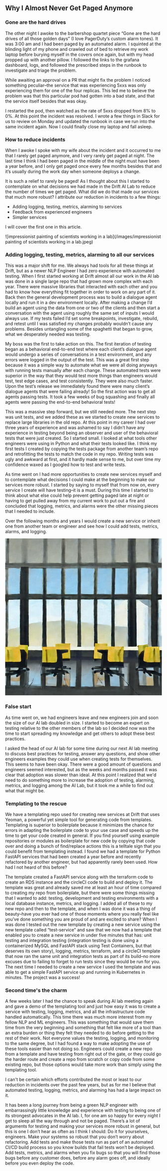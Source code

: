 ## Why I Almost Never Get Paged Anymore
### Gone are the hard drives
The other night I awoke to the barbershop quartet piece “Gone are the hard drives of all those golden days” (I love PagerDuty’s custom alarm tones). It was 3:00 am and I had been paged by an automated alarm. I squinted at the blinding light of my phone and crawled out of bed to retrieve my work laptop before burying myself in the covers once again, but with my head propped up with another pillow. I followed the links to the grafana dashboard, logs, and followed the prescribed steps in the runbook to investigate and triage the problem. 

While awaiting an approval on a PR that might fix the problem I noticed something peculiar–the service that was experiencing 5xxs was only experiencing them for one of the four replicas. This led me to believe the problem was that this particular pod had gotten into a bad state, and that the service itself besides that was okay.

I restarted the pod, then watched as the rate of 5xxs dropped from 8% to 0%. At this point the incident was resolved. I wrote a few things in Slack for us to review on Monday and updated the runbook in case we run into the same incident again. Now I could finally close my laptop and fall asleep.

### How to reduce incidents
When I awoke I spoke with my wife about the incident and it occurred to me that I rarely get paged anymore, and I very rarely get paged at night. The last time I think I had been paged in the middle of the night must have been a year before, and I only get paged once every few months besides that and it’s usually during the work day when someone deploys a change.

It is such a relief to rarely be paged! As I thought about this I started to contemplate on what decisions we had made in the Drift AI Lab to reduce the number of times we get paged. What did we do that made our services that much more robust? I attribute our reduction in incidents to a few things:
- Adding logging, testing, metrics, alarming to services
- Feedback from experienced engineers
- Simpler services

I will cover the first one in this article.

![impressionist painting of scientists working in a lab](/images/impressionist painting of scientists working in a lab.jpeg)
### Adding logging, testing, metrics, alarming to all our services
This was a major shift for me. We always had tools for all these things at Drift, but as a newer NLP Engineer I had zero experience with automated testing. When I first started working at Drift almost all our work in the AI lab was done in a single large repo that had grown more complex with each year. There were massive libraries that interacted with each other and you had to know how everything fit together in order to work on any part of it. Back then the general development process was to build a dialogue agent locally and run it in a dev environment locally. After making a change I’d build an agent using the data from one or two of the clients and then start a conversation with the agent using roughly the same set of inputs I would always use. If my tests failed I’d set some breakpoints, investigate, rebuild, and retest until I was satisfied my changes probably wouldn’t cause any problems. Besides untangling some of the spaghetti that began to grow, what we desperately needed was testing.

My boss was the first to take action on this. The first iteration of testing began as a behavioral end-to-end test where each client’s dialogue agent would undergo a series of conversations in a test environment, and any errors were logged in the output of the test. This was a great first step because it was a simple way to automate what we were all doing anyways with running tests manually after each change. These automated tests were superior in the way that they would test more things than engineers would test, test edge cases, and test consistently. They were also much faster. Upon the test’s release we immediately found there were many client’s dialogue agents that were failing already! So the first action was to get all agents passing tests. It took a few weeks of bug squashing and finally all agents were passing the end-to-end behavioral tests!

This was a massive step forward, but we still needed more. The next step was unit tests, and we added these as we started to create new services to replace large libraries in the old repo. At this point in my career I had over three years of experience and was ashamed to say I didn’t have any experience in testing beyond being an observer and user of the behavioral tests that were just created. So I started small. I looked at what tools other engineers were using in Python and what their tests looked like. I think my first tests I created by copying the tests package from another team’s repo and retrofitting the tests to match the code in my repo. Writing tests was ugly and awkward at first, and it hardly made sense to me, but over time my confidence waxed as I googled how to test and write tests.

As time went on I had more opportunities to create new services myself and to contemplate what decisions I could make at the beginning to make our services more robust. I started by saying to myself that from now on, every service I create will have testing–it is a must. During this time I started to think about what else could help prevent getting paged late at night or having to get pulled away from my current work to put out a fire and concluded that logging, metrics, and alarms were the other missing pieces that I needed to include.

Over the following months and years I would create a new service or inherit one from another team or engineer and see how I could add tests, metrics, alarms, and logging.

![abstract-painting-empty-business-meeting-room](/images/abstract-painting-empty-business-meeting-room.jpeg)
### False start
As time went on, we had engineers leave and new engineers join and soon the size of our AI lab doubled in size. I started to become an expert on testing relative to the other members of the lab so I decided now was the time to start spreading my knowledge and get others to adopt these best practices.

I asked the head of our AI lab for some time during our next AI lab meeting to discuss best practices for testing, answer any questions, and show other engineers examples they could use when creating tests for themselves. This seems to have been okay. There were a good amount of questions and engineers seemed interested, but as the weeks and months passed it was clear that adoption was slower than ideal.
At this point I realized that we'd need to do something more to increase the adoption of testing, alarming, metrics, and logging among the AI Lab, but it took me a while to find out what that might be.

### Templating to the rescue
We have a templating repo used for creating new services at Drift that uses Yeoman, a powerful yet simple tool for generating code from templates. Templating is superior to boilerplate because it minimizes the chance for errors in adapting the boilerplate code to your use case and speeds up the time to get your code created in general. If you find yourself using example repositories or modules as boilerplate for new code by copying that code over and doing a bunch of find/replace actions this is a telltale sign that you could benefit from templating instead. I found we had a template for Python FastAPI services that had been created a year before and recently refactored by another engineer, but had apparently rarely been used. How had I not heard of this before?

The template created a FastAPI service along with the terraform code to create an RDS instance and the circleCI code to build and deploy it. The template was great and already saved me at least an hour of time compared to creating my repo from boilerplate, but there were some things missing that I wanted to add: testing, development and testing environments with a local database instance, metrics, and logging. I added all of these to my new repo and then to the template, and when I was done it was a thing of beauty–have you ever had one of those moments where you really feel like you’ve done something you are proud of and are excited to share? When I was done I tested out the new template by creating a new service using the new template called “test-service” and saw that we now had a template that enabled you to create a new service in under five minutes that has: unit testing and integration testing (integration testing is done using a containerized MySQL and FastAPI stack using Test Containers, but that deserves its own story), logging, metrics, terraform, and a circleCI template that now ran the same unit and integration tests as part of its build–no more excuses due to failing to forget to run tests since they would be run for you.
The next time I needed to create a new service I used the template and was able to get a simple FastAPI service up and running in Kubernetes in minutes. The project was a success!

### Second time's the charm
A few weeks later I had the chance to speak during AI lab meeting again and gave a demo of the templating tool and just how easy it was to create a service with testing, logging, metrics, and all the infrastructure code handled automatically. This time there was much more interest from my fellow NLP and ML engineers. This was something that would save them time from the very beginning and something that felt like more of a tool than an extra burden or thing they felt they needed to do before getting to the rest of their work. Not everyone values the testing, logging, and monitoring to the same degree, but I had found a way to make adopting the use of these tools easier than not doing so. Engineers could create a new repo from a template and have testing from right out of the gate, or they could go the harder route and create a repo from scratch or copy code from some existing repo, but those options would take more work than simply using the templating tool.

I can't be certain which efforts contributed the most or least to our reduction in incidents over the past few years, but as for me I believe that automated testing, logging, metrics, and alarming has had a large impact on it.

It has been a long journey from being a green NLP engineer with embarrassingly little knowledge and experience with testing to being one of its strongest advocates in the AI lab. I, for one am so happy for every night I get to sleep all the way through and not be paged. There’s a lot of arguments for testing and making your services more robust in general, but this is one I don’t hear as often as I think I should: Do it for yourselves, engineers. Make your systems so robust that you don’t worry about refactoring. Add tests and make those tests run as part of an automated CI/CD build process so you know builds that fail tests won’t be deployed. Add tests, metrics, and alarms when you fix bugs so that you will find those bugs before any customer does, before any alarm goes off, and ideally before you even deploy the code.

